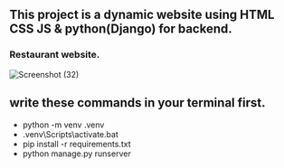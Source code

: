 ## This project is a dynamic website using HTML CSS JS & python(Django) for backend.
### Restaurant website.

![Screenshot (32)](https://user-images.githubusercontent.com/95845593/223933154-987d3032-6bff-435a-a1f1-772c2c84f5f2.png)

## write these commands in your terminal first.
* python -m venv .venv
* .venv\Scripts\activate.bat
* pip install -r requirements.txt
* python manage.py runserver
